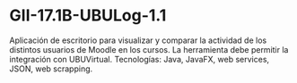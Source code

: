 # GII-17.1B-UBULog-1.1
Aplicación de escritorio para visualizar y comparar la actividad de los distintos usuarios de Moodle en los cursos. La herramienta debe permitir la integración con UBUVirtual. Tecnologías: Java, JavaFX, web services, JSON, web scrapping.
